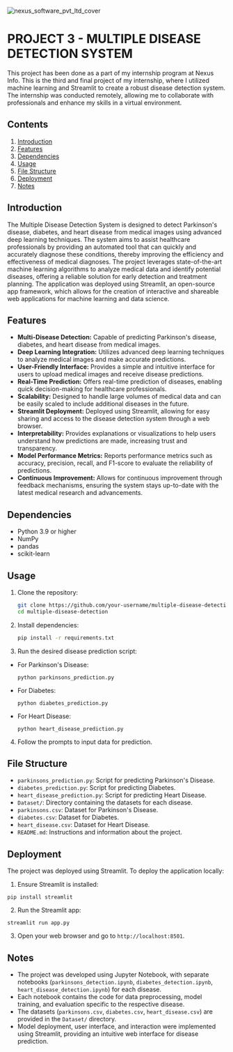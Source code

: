 ![nexus_software_pvt_ltd_cover](https://github.com/Shreyaprasad21/Project-3-AI-ML-Series-Multiple-Disease-Detection-system/assets/142075353/1e542e0d-2db0-41cb-99b7-d8f61c9da7cb)

# PROJECT 3 - MULTIPLE DISEASE DETECTION SYSTEM
This project has been done as a part of my internship program at Nexus Info. This is the third and final project of my internship, where I utilized machine learning and Streamlit to create a robust disease detection system. The internship was conducted remotely, allowing me to collaborate with professionals and enhance my skills in a virtual environment.

## Contents
1. [Introduction](#introduction)
2. [Features](#features)
3. [Dependencies](#dependencies)
4. [Usage](#usage)
5. [File Structure](#file-structure)
6. [Deployment](#deployment)
7. [Notes](#notes)

## Introduction
The Multiple Disease Detection System is designed to detect Parkinson's disease, diabetes, and heart disease from medical images using advanced deep learning techniques. The system aims to assist healthcare professionals by providing an automated tool that can quickly and accurately diagnose these conditions, thereby improving the efficiency and effectiveness of medical diagnoses. The project leverages state-of-the-art machine learning algorithms to analyze medical data and identify potential diseases, offering a reliable solution for early detection and treatment planning. The application was deployed using Streamlit, an open-source app framework, which allows for the creation of interactive and shareable web applications for machine learning and data science.

## Features
- **Multi-Disease Detection:** Capable of predicting Parkinson's disease, diabetes, and heart disease from medical images.
- **Deep Learning Integration:** Utilizes advanced deep learning techniques to analyze medical images and make accurate predictions.
- **User-Friendly Interface:** Provides a simple and intuitive interface for users to upload medical images and receive disease predictions.
- **Real-Time Prediction:** Offers real-time prediction of diseases, enabling quick decision-making for healthcare professionals.
- **Scalability:** Designed to handle large volumes of medical data and can be easily scaled to include additional diseases in the future.
- **Streamlit Deployment:** Deployed using Streamlit, allowing for easy sharing and access to the disease detection system through a web browser.
- **Interpretability:** Provides explanations or visualizations to help users understand how predictions are made, increasing trust and transparency.
- **Model Performance Metrics:** Reports performance metrics such as accuracy, precision, recall, and F1-score to evaluate the reliability of predictions.
- **Continuous Improvement:** Allows for continuous improvement through feedback mechanisms, ensuring the system stays up-to-date with the latest medical research and advancements.

## Dependencies
- Python 3.9 or higher
- NumPy
- pandas
- scikit-learn

## Usage
1. Clone the repository:
   ```sh
   git clone https://github.com/your-username/multiple-disease-detection.git
   cd multiple-disease-detection

2. Install dependencies:
   ```sh
   pip install -r requirements.txt

3. Run the desired disease prediction script:
- For Parkinson's Disease:
  ```
  python parkinsons_prediction.py
  ```
- For Diabetes:
  ```
  python diabetes_prediction.py
  ```
- For Heart Disease:
  ```
  python heart_disease_prediction.py
  ```
  
4. Follow the prompts to input data for prediction.

## File Structure
- `parkinsons_prediction.py`: Script for predicting Parkinson's Disease.
- `diabetes_prediction.py`: Script for predicting Diabetes.
- `heart_disease_prediction.py`: Script for predicting Heart Disease.
- `Dataset/`: Directory containing the datasets for each disease.
- `parkinsons.csv`: Dataset for Parkinson's Disease.
- `diabetes.csv`: Dataset for Diabetes.
- `heart_disease.csv`: Dataset for Heart Disease.
- `README.md`: Instructions and information about the project.

## Deployment
The project was deployed using Streamlit. To deploy the application locally:

1. Ensure Streamlit is installed:
  ```
  pip install streamlit
  ```

2. Run the Streamlit app:
  ```
  streamlit run app.py
  ```

3. Open your web browser and go to `http://localhost:8501`.

## Notes
- The project was developed using Jupyter Notebook, with separate notebooks (`parkinsons_detection.ipynb`, `diabetes_detection.ipynb`, `heart_disease_detection.ipynb`) for each disease.
- Each notebook contains the code for data preprocessing, model training, and evaluation specific to the respective disease.
- The datasets (`parkinsons.csv`, `diabetes.csv`, `heart_disease.csv`) are provided in the `Dataset/` directory.
- Model deployment, user interface, and interaction were implemented using Streamlit, providing an intuitive web interface for disease prediction.

